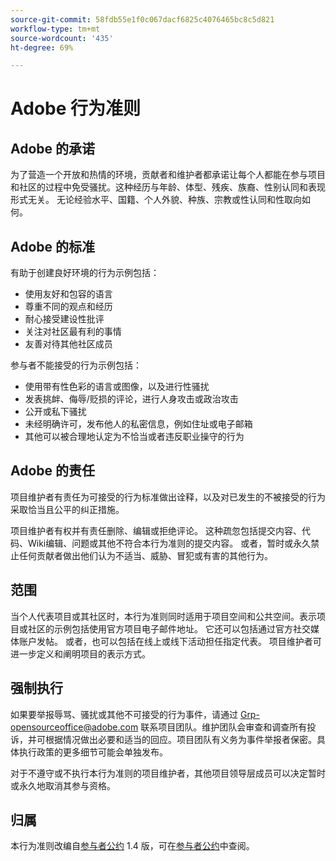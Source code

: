 ```yaml
---
source-git-commit: 58fdb55e1f0c067dacf6825c4076465bc8c5d821
workflow-type: tm+mt
source-wordcount: '435'
ht-degree: 69%

---
```

# Adobe 行为准则

## Adobe 的承诺

为了营造一个开放和热情的环境，贡献者和维护者都承诺让每个人都能在参与项目和社区的过程中免受骚扰。这种经历与年龄、体型、残疾、族裔、性别认同和表现形式无关。 无论经验水平、国籍、个人外貌、种族、宗教或性认同和性取向如何。

## Adobe 的标准

有助于创建良好环境的行为示例包括：

* 使用友好和包容的语言
* 尊重不同的观点和经历
* 耐心接受建设性批评
* 关注对社区最有利的事情
* 友善对待其他社区成员

参与者不能接受的行为示例包括：

* 使用带有性色彩的语言或图像，以及进行性骚扰
* 发表挑衅、侮辱/贬损的评论，进行人身攻击或政治攻击
* 公开或私下骚扰
* 未经明确许可，发布他人的私密信息，例如住址或电子邮箱
* 其他可以被合理地认定为不恰当或者违反职业操守的行为

## Adobe 的责任

项目维护者有责任为可接受的行为标准做出诠释，以及对已发生的不被接受的行为采取恰当且公平的纠正措施。

项目维护者有权并有责任删除、编辑或拒绝评论。 这种疏忽包括提交内容、代码、Wiki编辑、问题或其他不符合本行为准则的提交内容。 或者，暂时或永久禁止任何贡献者做出他们认为不适当、威胁、冒犯或有害的其他行为。

## 范围

当个人代表项目或其社区时，本行为准则同时适用于项目空间和公共空间。表示项目或社区的示例包括使用官方项目电子邮件地址。 它还可以包括通过官方社交媒体账户发帖。 或者，也可以包括在线上或线下活动担任指定代表。 项目维护者可进一步定义和阐明项目的表示方式。

## 强制执行

如果要举报辱骂、骚扰或其他不可接受的行为事件，请通过 Grp-opensourceoffice@adobe.com 联系项目团队。维护团队会审查和调查所有投诉，并可根据情况做出必要和适当的回应。项目团队有义务为事件举报者保密。具体执行政策的更多细节可能会单独发布。

对于不遵守或不执行本行为准则的项目维护者，其他项目领导层成员可以决定暂时或永久地取消其参与资格。

## 归属

本行为准则改编自[参与者公约](https://www.contributor-covenant.org/) 1.4 版，可在[参与者公约](https://www.contributor-covenant.org/version/1/4/code-of-conduct/)中查阅。
